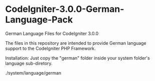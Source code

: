 # CodeIgniter-3.0.0-German-Language-Pack
German Language Files for CodeIgniter 3.0.0

The files in this repository are intended to provide German language support to the CodeIgniter PHP Framework. 

Installation:
Just copy the "german" folder inside your system folder's language sub-diretory.

./system/language/german
